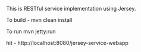 This is RESTful service implementation using Jersey.

To build - 
mvn clean install

To run
mvn jetty:run

hit - http://localhost:8080/jersey-service-webapp
